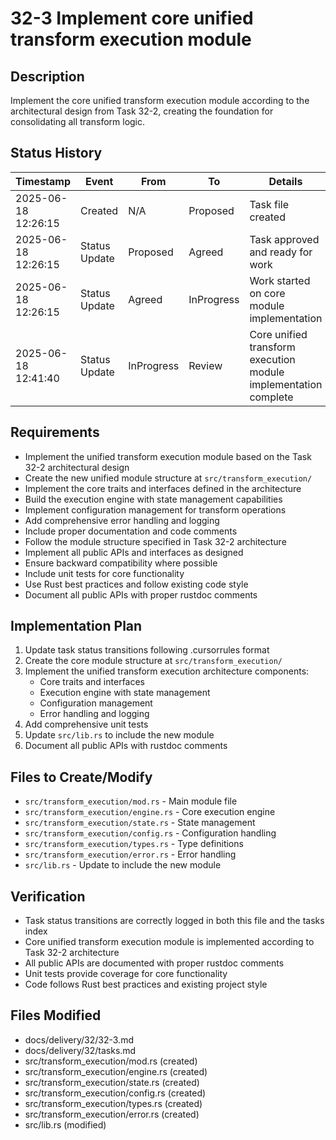 # 32-3 Implement core unified transform execution module

## Description
Implement the core unified transform execution module according to the architectural design from Task 32-2, creating the foundation for consolidating all transform logic.

## Status History
| Timestamp           | Event         | From      | To         | Details                | User    |
|---------------------|--------------|-----------|------------|------------------------|---------|
| 2025-06-18 12:26:15 | Created      | N/A       | Proposed   | Task file created      | AI_Agent |
| 2025-06-18 12:26:15 | Status Update | Proposed  | Agreed     | Task approved and ready for work | AI_Agent |
| 2025-06-18 12:26:15 | Status Update | Agreed    | InProgress | Work started on core module implementation | AI_Agent |
| 2025-06-18 12:41:40 | Status Update | InProgress | Review | Core unified transform execution module implementation complete | AI_Agent |

## Requirements
- Implement the unified transform execution module based on the Task 32-2 architectural design
- Create the new unified module structure at `src/transform_execution/`
- Implement the core traits and interfaces defined in the architecture
- Build the execution engine with state management capabilities
- Implement configuration management for transform operations
- Add comprehensive error handling and logging
- Include proper documentation and code comments
- Follow the module structure specified in Task 32-2 architecture
- Implement all public APIs and interfaces as designed
- Ensure backward compatibility where possible
- Include unit tests for core functionality
- Use Rust best practices and follow existing code style
- Document all public APIs with proper rustdoc comments

## Implementation Plan
1. Update task status transitions following .cursorrules format
2. Create the core module structure at `src/transform_execution/`
3. Implement the unified transform execution architecture components:
   - Core traits and interfaces
   - Execution engine with state management
   - Configuration management
   - Error handling and logging
4. Add comprehensive unit tests
5. Update `src/lib.rs` to include the new module
6. Document all public APIs with rustdoc comments

## Files to Create/Modify
- `src/transform_execution/mod.rs` - Main module file
- `src/transform_execution/engine.rs` - Core execution engine
- `src/transform_execution/state.rs` - State management
- `src/transform_execution/config.rs` - Configuration handling
- `src/transform_execution/types.rs` - Type definitions
- `src/transform_execution/error.rs` - Error handling
- `src/lib.rs` - Update to include the new module

## Verification
- Task status transitions are correctly logged in both this file and the tasks index
- Core unified transform execution module is implemented according to Task 32-2 architecture
- All public APIs are documented with proper rustdoc comments
- Unit tests provide coverage for core functionality
- Code follows Rust best practices and existing project style

## Files Modified
- docs/delivery/32/32-3.md
- docs/delivery/32/tasks.md
- src/transform_execution/mod.rs (created)
- src/transform_execution/engine.rs (created)
- src/transform_execution/state.rs (created)
- src/transform_execution/config.rs (created)
- src/transform_execution/types.rs (created)
- src/transform_execution/error.rs (created)
- src/lib.rs (modified)